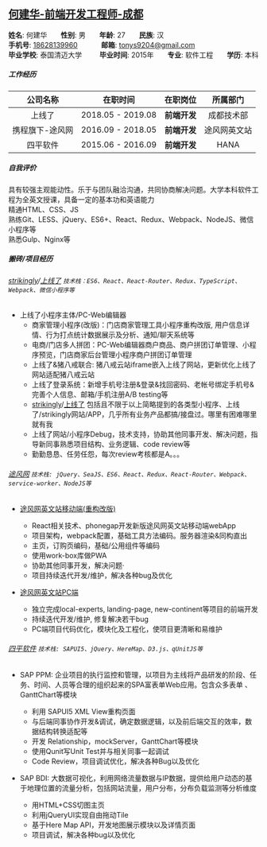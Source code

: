 ## [何建华-前端开发工程师-成都](https://github.com/TonyHey/tony-cv)

**姓名**: 何建华&nbsp;&nbsp;&nbsp;&nbsp;&nbsp;&nbsp;
**性别**: 男&nbsp;&nbsp;&nbsp;&nbsp;&nbsp;&nbsp;
**年龄**: 27&nbsp;&nbsp;&nbsp;&nbsp;&nbsp;&nbsp;
**民族**: 汉<br/>
**手机号**: <a href="tel:18628139960">18628139960</a>&nbsp;&nbsp;&nbsp;&nbsp;&nbsp;&nbsp;&nbsp;&nbsp;&nbsp;&nbsp;&nbsp;
**邮箱**: tonys9204@gmail.com<br/>
**毕业学校**: 泰国清迈大学&nbsp;&nbsp;&nbsp;&nbsp;&nbsp;&nbsp;&nbsp;&nbsp;
**毕业时间**: 2015年&nbsp;&nbsp;&nbsp;&nbsp;&nbsp;&nbsp;
**专业**: 软件工程&nbsp;&nbsp;&nbsp;&nbsp;&nbsp;&nbsp;
**学历**: 本科

##### 工作经历
| 公司名称 | 在职时间 | 在职岗位 | 所属部门 |
| :-: | :-: | :-: | :-: |
| 上线了 | 2018.05 - 2019.08 | **前端开发** | 成都技术部 |
| 携程旗下-途风网 | 2016.09 - 2018.05 | **前端开发** | 途风网英文站 |
| 四平软件 | 2015.06 - 2016.09 | **前端开发** | HANA |

##### 自我评价
具有较强主观能动性。乐于与团队融洽沟通，共同协商解决问题。大学本科软件工程为全英文授课，具备一定的基本功和英语能力<br/>
精通HTML、CSS、JS<br/>
熟练Git、LESS、jQuery、ES6+、React、Redux、Webpack、NodeJS、微信小程序等<br/>
熟悉Gulp、Nginx等

##### 搬砖/项目经历
###### [strikingly](https://www.strikingly.com)/[上线了](https://www.sxl.cn) `技术栈：ES6、React、React-Router、Redux、TypeScript、Webpack、微信小程序等`
  * 上线了小程序主体/PC-Web编辑器<br/>
    * 商家管理小程序(改版)：门店商家管理工具小程序重构改版, 用户信息详情、行为打点统计数据展示及分析、通知/聊天系统等
    * 电商/门店多人拼团：PC-Web编辑器商户商品、商户拼团订单管理、小程序预览，门店商家后台管理小程序商户拼团订单管理
    * 上线了&猪八戒联合: 猪八戒云站iframe嵌入上线了网站，更新优化上线了网站适配猪八戒云站
    * 上线了登录系统：新增手机号注册&登录&找回密码、老帐号绑定手机号&完善个人信息、邮箱/手机注册A/B testing等
    * [strikingly](https://www.strikingly.com)/[上线了](https://www.sxl.cn) 包括且不限于以上简略提到的各类型小程序、上线了/strikingly网站/APP，几乎所有业务产品都搞/接盘过。哪里有困难哪里就有我
    * 上线了网站/小程序Debug，技术支持，协助其他同事开发、解决问题，指导新同事熟悉项目结构、业务逻辑、code review等
    * 勤勤恳恳、任劳任怨，每次review考核都是A。。。

###### [途风网](https://cn.toursforfun.com) `技术栈: jQuery、SeaJS、ES6、React、Redux、React-Router、Webpack、service-worker、NodeJS等`
  * [途风网英文站移动端(重构改版)](https://m.tours4fun.com)<br/>
    * React相关技术、phonegap开发新版途风网英文站移动端webApp
    * 项目架构，webpack配置，基础工具方法编码。服务器渲染&同构直出
    * 主页，订购页编码，基础/公用组件等编码
    * 使用work-box库做PWA
    * 协助其他同事开发，解决问题·
    * 项目持续迭代开发/维护，解决各种bug及优化

  * [途风网英文站PC端](https://www.tours4fun.com)<br/>
    * 独立完成local-experts, landing-page, new-continent等项目的前端开发
    * 持续迭代开发/维护, 修复解决若干bug
    * PC端项目代码优化，模块化及工程化，使项目更清晰和易维护

###### [四平软件](http://www.sipingsoft.com) `技术栈: SAPUI5、jQuery、HereMap、D3.js、qUnitJS等`
  * SAP PPM: 企业项目的执行监控和管理，以项目为主线将产品研发的阶段、任务、时间、人员等合理的组织起来的SPA富表单Web应用。包含众多表单 、GanttChart等模块
    * 利用 SAPUI5 XML View重构页面
    * 与后端同事协作开发&调试，确定数据逻辑，以及前后端交互的效率，数据结构转换适配等
    * 开发 Relationship，mockServer，GanttChart等模块
    * 使用Qunit写Unit Test并与相关同事一起调试
    * Code Review，项目调试优化，解决各种Bug以及优化

  * SAP BDI: 大数据可视化，利用网络流量数据与IP数据，提供给用户动态的基于地理位置的流量分析，包括网站流量，用户分布，分布负载监测等分析维度
    * 用HTML+CSS切图主页
    * 利用jQueryUI实现自由拖动Tile
    * 基于Here Map API，开发地图展示模块以及详情页面
    * 项目调试，解决各种bug以及优化
